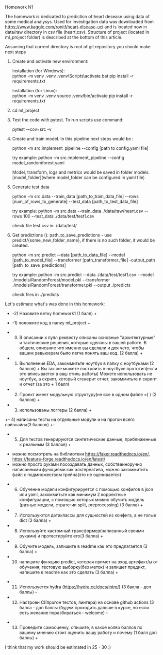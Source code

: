 Homework N1

The homework is dedicated to prediction of heart desease using data of some medical
analysys. Used for investigation data was downloaded from https://www.kaggle.com/ronitf/heart-disease-uci
and is located now in data/raw directory in csv file (heart.csv). 
Structure of project (located in ml_project folder) is described at the bottom of this
article. 

Assuming that current directory is root of git repository you should make next steps
1. Create and activate new environment:

    Installation (for Windows):  
        python -m venv .venv
       .venv\Scripts\activate.bat
       pip install -r requirements.txt

    Installation (for Linux):  
       python -m venv .venv
       source .venv/bin/activate
       pip install -r requirements.txt

2. cd ml_project

3. Test the code with pytest. To run scripts use command:

   pytest --cov=src -v 

4. Create and train model. In this pipeline next steps would be :

   python -m src.implement_pipeline --config [path to config.yaml file] 
   
   try example:
   python -m src.implement_pipeline --config model_randomforest.yaml 

   Model, transform, logs and metrics would be saved in folder models.[model_folder](where model_folder can be configured in yaml file)	
	

5. Generate test data 

   python -m src.data --train_data [path_to_train_data_file] --rows [num_of_rows_to_generate] --test_data [path_to_test_data_file]  

   try example:
   python -m src.data --train_data ./data/raw/heart.csv  --rows 100  --test_data ./data/test/test1.csv
  
   check file test.csv in ./data/test/

6. Get predictions ():
   path_to_save_predictions - use predict/{some_new_folder_name}, if there is no such folder, it would be created.
    
   python -m src.predict --data [path_to_data_file] --model [path_to_model_file] --transformer [path_transformer_file] -output_path [path_to_save_predictions]

   try example:
   python -m src.predict --data ./data/test/test1.csv --model ./models/RandomForest/model.pkl --transformer ./models/RandomForest/transformer.pkl --output ./predicts

   check files in ./predicts

Let's estimate what's was done in this homework:

+  -2) Назовите ветку homework1 (1 балл) +

+  -1) положите код в папку ml_project +

+   0) В описании к пулл реквесту описаны основные "архитектурные" и тактические решения, которые сделаны в вашей работе. В общем, описание что именно вы сделали и для чего, чтобы вашим ревьюерам было легче понять ваш код. (2 балла) +

+   1) Выполнение EDA, закоммитьте ноутбук в папку с ноутбуками (2 баллов) +
Вы так же можете построить в ноутбуке прототип(если это вписывается в ваш стиль работы)
Можете использовать не ноутбук, а скрипт, который сгенерит отчет, закоммитьте и скрипт и отчет (за это + 1 балл)

+  2) Проект имеет модульную структуру(не все в одном файле =) ) (2 баллов) +

+  3) использованы логгеры (2 балла) +

+-  4) написаны тесты на отдельные модули и на прогон всего пайплайна(3 баллов) +-

+  5) Для тестов генерируются синтетические данные, приближенные к реальным (3 баллов) +
- можно посмотреть на библиотеки https://faker.readthedocs.io/en/, https://feature-forge.readthedocs.io/en/latest/
- можно просто руками посоздавать данных, собственноручно написанными функциями
как альтернатива, можно закоммитить файл с подмножеством трейна(это не оценивается) 

+  6) Обучение модели конфигурируется с помощью конфигов в json или yaml, закоммитьте как минимум 2 корректные конфигурации, с помощью которых можно обучить модель (разные модели, стратегии split, preprocessing) (3 балла) +

+  7) Используются датаклассы для сущностей из конфига, а не голые dict (3 балла) + 

+  8) Используйте кастомный трансформер(написанный своими руками) и протестируйте его(3 балла) +

+  9) Обучите модель, запишите в readme как это предлагается (3 балла) +

+ 10) напишите функцию predict, которая примет на вход артефакт/ы от обучения, тестовую выборку(без меток) и запишет предикт, напишите в readme как это сделать (3 балла) +  

- 11) Используется hydra  (https://hydra.cc/docs/intro/) (3 балла - доп баллы) -
    
- 12) Настроен CI(прогон тестов, линтера) на основе github actions  (3 балла - доп баллы (будем проходить дальше в курсе, но если есть желание поразбираться - welcome) -

+ 13) Проведите самооценку, опишите, в какое колво баллов по вашему мнению стоит оценить вашу работу и почему (1 балл доп баллы) +   


I think that my work should be estimated in 25 - 30 :)